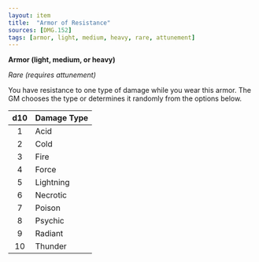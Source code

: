 ```yaml
---
layout: item
title:  "Armor of Resistance"
sources: [DMG.152]
tags: [armor, light, medium, heavy, rare, attunement]
---
```


**Armor (light, medium, or heavy)**

*Rare (requires attunement)*

You have resistance to one type of damage while you wear this armor. The GM chooses the type or determines it randomly from the options below.

d10 | Damage Type
:-: | ---
1   | Acid
2   | Cold
3   | Fire
4   | Force
5   | Lightning
6   | Necrotic
7   | Poison
8   | Psychic
9   | Radiant
10  | Thunder